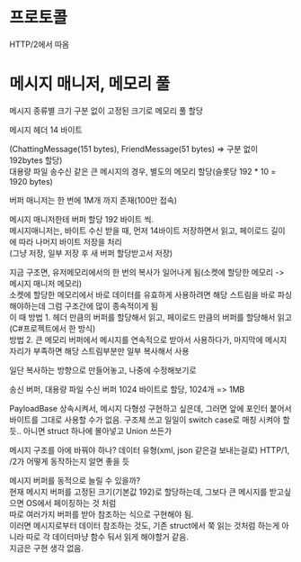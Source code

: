 ﻿# 프로토콜
HTTP/2에서 따옴

# 메시지 매니저, 메모리 풀
메시지 종류별 크기 구분 없이 고정된 크기로 메모리 풀 할당

메시지 헤더 14 바이트

(ChattingMessage(151 bytes), FriendMessage(51 bytes) => 구분 없이 192bytes 할당)  
대용량 파일 송수신 같은 큰 메시지의 경우, 별도의 메모리 할당(슬롯당 192 * 10 = 1920 bytes)  

버퍼 매니저는 한 번에 1M개 까지 존재(100만 접속)

메시지 매니저한테 버퍼 할당 192 바이트 씩.  
메시지매니저는, 바이트 수신 받을 때, 먼저 14바이트 저장하면서 읽고, 페이로드 길이에 따라 나머지 바이트 저장을 처리  
(그냥 저장, 일부 저장 후 새 버퍼 할당받고서 저장)  

지금 구조면, 유저메모리에서의 한 번의 복사가 일어나게 됨(소켓에 할당한 메모리 -> 메시지 매니저 메모리)  
소켓에 할당한 메모리에서 바로 데이터를 유효하게 사용하려면 해당 스트림을 바로 파싱해야하는데 그럼 구조간에 많이 종속적이게 됨  
이 때 방법 1. 헤더 만큼의 버퍼를 할당해서 읽고, 페이로드 만큼의 버퍼를 할당해서 읽고(C#프로젝트에서 한 방식)  
방법 2. 큰 메모리 버퍼에서 메시지를 연속적으로 받아서 사용하다가, 마지막에 메시지 자리가 부족하면 해당 스트림부분만 일부 복사해서 사용

일단 복사하는 방향으로 만들어놓고, 나중에 수정해보기로  

송신 버퍼, 대용량 파일 수신 버퍼 1024 바이트로 할당, 1024개 => 1MB

PayloadBase 상속시켜서, 메시지 다형성 구현하고 싶은데, 그러면 앞에 포인터 붙어서 바이트를 그대로 사용할 수가 없음.
구조체 쓰고 일일이 switch case로 매칭 시켜야 할 듯.. 아니면 struct 하나에 몰아넣고 Union 쓰든가

메시지 구조를 아에 바꿔야 하나? 데이터 유형(xml, json 같은걸 보내는걸로)
HTTP/1, /2가 어떻게 동작하는지 알면 좋을 듯

메시지 버퍼를 동적으로 늘릴 수 있을까?  
현재 메시지 버퍼를 고정된 크기(기본값 192)로 할당하는데, 그보다 큰 메시지를 받고싶으면 OS에서 페이징하는 것 처럼  
따로 여러가지 버퍼를 받아 참조하는 식으로 구현해야 됨.  
이러면 메시지로부터 데이터 참조하는 것도, 기존 struct에서 쭉 읽는 것처럼 하는게 아니라 따로 각 데이터마냥 함수 둬서 읽게 해야할거 같음.  
지금은 구현 생각 없음.

